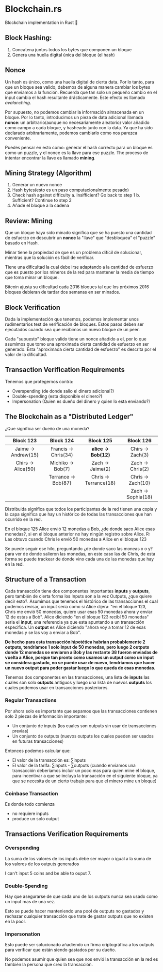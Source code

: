 # Blockchain.rs

Blockchain implementation in Rust :crab:

## Block Hashing:

1. Concatena juntos todos los bytes que componen un bloque
2. Genera una huella digital única del bloque (el hash) 

## Nonce

Un hash es único, como una huella digital de cierta data. Por lo tanto, para que un bloque sea valido, debemos de alguna manera cambiar los bytes que enviamos a la función. Recuerda que tan solo un pequeño cambio en el input cambia el hash resultante drásticamente. Este efecto es llamado *avalanching*.

Por supuesto, no podemos cambiar la información almacenada en un bloque. Por lo tanto, introducimos un pieza de data adicional llamada **nonce**: un arbitrario(aunque no necesariamente aleatorio) valor añadido como campo a cada bloque, y hasheado junto con la data. Ya que ha sido declarado arbitrariamente, podemos cambiarlo como nos parezca conveniente.

Puedes pensar en esto como: generar el hash correcto para un bloque es como un puzzle, y el nonce es la llave para ese puzzle. The proceso de intentar encontrar la llave es llamado **mining**.

## Mining Strategy (Algorithm)

1. Generar un nuevo nonce
2. Hash bytes(esto es un paso computacionalmente pesado)
3. Check hash against difficulty
   a. Insifficient? Go back to step 1
   b. Sufficient? Continue to step 2
4. Añade el bloque a la cadena

## Review: Mining

Que un bloque haya sido minado significa que se ha puesto una cantidad de esfuerzo en descubrir un **nonce** la "llave" que "desbloquea" el "puzzle" basado en Hash.

Minar tiene la propiedad de que es un problema difícil de solucionar, mientras que la solución es fácil de verificar.

Tiene una dificultad la cual debe irse adaptando a la cantidad de esfuerzo que es puesto por los mineros de la red para mantener la media de tiempo que toma minar un bloque.

Bitcoin ajusta su dificultad cada 2016 bloques tal que los próximos 2016 bloques debieran de tardar dos semanas en ser minados.

## Block Verification

Dada la implementación que tenemos, podemos implementar unos rudimentarios test de verificación de bloques. Estos pasos deben ser ejecutados cuando sea que recibimos un nuevo bloque de un peer.

Cada "supuesto" bloque valido tiene un nonce añadido a el, por lo que asumimos que tomo una aproximada cierta cantidad de esfuerzo en ser generado. Esta "aproximada cierta cantidad de esfuerzo" es descrita por el valor de la dificultad.

## Transaction Verification Requirements

Tenemos que protegernos contra:

- Overspending (de donde salio el dinero adicional?)
- Double-spending (esta disponible el dinero?)
- Impersonation (Quien es dueño del dinero y quien lo esta enviando?)

## The Blockchain as a "Distributed Ledger"

¿Que significa ser dueño de una moneda?

| Block 123 | Block 124 | Block 125 | Block 126 |
| :-------: | :-------: | :-------: | :-------: |
| Jaime -> Andrew(15) | Francis -> Chris(34) | **alice -> Bob(12)**  | Chirs -> Zach(3)   |
| Chirs -> Alice(50)  | Michiko -> Bob(7)    | Zach -> Jaime(2)      | Zach -> Chris(2)   |
|                     | Terrance -> Bob(87)  | Chris -> Terrance(18) | Chris -> Zach(10)  |
|                     |                      |                       | Zach -> Sophia(18) |

Distribuida significa que todos los participantes de la red tienen una copia y la capa significa que hay un histórico de todas las transacciones que han ocurrido en la red.

En el bloque 125 Alice envió 12 monedas a Bob, ¿de donde saco Alice esas monedas?, si en el bloque anterior no hay ningún registro sobre Alice.
R: Las obtuvo cuando Chris le envió 50 monedas a Alice en el bloque 123

Se puede seguir ese hilo, preguntando ¿de donde saco las moneas x o y? para ver de donde salieron las monedas, en este caso las de Chris, de esta forma se puede trackear de donde vino cada una de las monedas que hay en la red.

## Structure of a Transaction

Cada transacción tiene dos componentes importantes **inputs** y **outputs**, pero también de cierta forma los Inputs son a la vez Outputs, ¿que quiere decir esto?. Asumimos que tenemos el histórico de las transacciones el cual podemos revisar, un input seria como si Alice dijera: "en el bloque 123, Chris me envió 50 monedas, quiero usar esas 50 monedas ahora y enviar 12 de estas a Bob".
Alice diciendo "en el bloque 123 recibí 50 monedas" seria el **input**, una referencia ya que esta apuntando a un transacción especifica.
Un **output** es Alice diciendo "ahora voy a tomar 12 de esas monedas y se las voy a enviar a Bob".

**De hecho para esta transacción hipotética habrían probablemente 2 outputs, tendríamos 1 solo input de 50 monedas, pero luego 2 outputs donde 12 monedas se enviaron a Bob y las restante 38 fueron enviadas de vuelta a Alice, porque tan pronto como usamos un output como un input se considera gastado, no se puede usar de nuevo, tendríamos que hacer un nuevo output para poder gastar luego lo que queda de esas monedas**.

Tenemos dos componentes en las transacciones, una lista de **inputs** las cuales son solo **outputs** antiguos y luego una lista de nuevos **outputs** los cuales podemos usar en transacciones posteriores.

### Regular Transactions

Por ahora solo es importante que sepamos que las transacciones contienen solo 2 piezas de información importante:

- Un conjunto de inputs (los cuales son outputs sin usar de transacciones previas)
- Un conjunto de outputs (nuevos outputs los cuales pueden ser usados en futuras transacciones)

Entonces podemos calcular que:

- El valor de la transacción es: ∑inputs
- El valor de la tarifa: ∑inputs - ∑outputs (cuando enviamos una transacción deberíamos incluir un poco mas para quien mine el bloque, para incentivar a que se incluya la transacción en el siguiente bloque, ya que se necesita de un cierto trabajo para que el minero mine un bloque)

### Coinbase Transaction

Es donde todo comienza

- no requiere inputs
- produce un solo output

## Transactions Verification Requirements

### Overspending

La suma de los valores de los inputs debe ser mayor o igual a la suma de los valores de los outputs generados

I can't input 5 coins and be able to ouput 7.

### Double-Spending

Hay que asegurarse de que cada uno de los outputs nunca sea usado como un input mas de una vez.

Esto se puede hacer manteniendo una pool de outputs no gastados y rechazar cualquier transacción que trate de gastar outputs que no existen en la pool.

### Impersonation

Esto puede ser solucionado añadiendo un firma criptográfica a los outputs para verificar que están siendo gastados por su dueño.

No podemos asumir que quien sea que nos envió la transacción en la red es también la persona que creo la transacción.